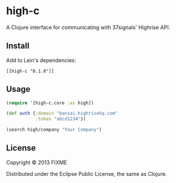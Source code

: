 # high-c

A Clojure interface for communicating with 37signals' Highrise API.

## Install

Add to Lein's dependencies:

```
[[high-c "0.1.0"]]
```

## Usage

```clojure
(require '[high-c.core :as high])

(def auth {:domain "banzai.highrisehq.com"
           :token "abcd1234"})

(search high/company "Your Company")
```

## License

Copyright © 2013 FIXME

Distributed under the Eclipse Public License, the same as Clojure.
